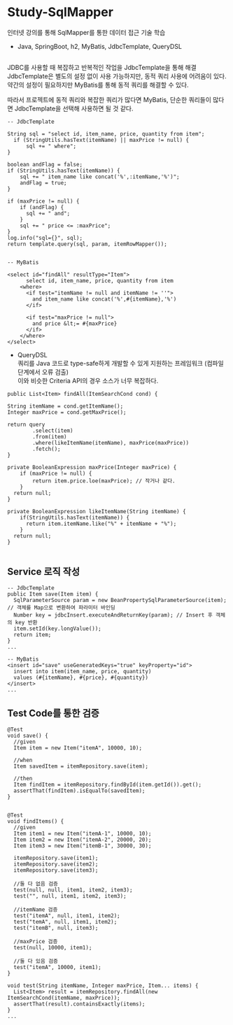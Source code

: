 # Study-SqlMapper

인터넷 강의를 통해 SqlMapper를 통한 데이터 접근 기술 학습
- Java, SpringBoot, h2, MyBatis, JdbcTemplate, QueryDSL

##
JDBC를 사용할 때 복잡하고 반복적인 작업을 JdbcTemplate을 통해 해결  
JdbcTemplate은 별도의 설정 없이 사용 가능하지만, 동적 쿼리 사용에 어려움이 있다.  
약간의 설정이 필요하지만 MyBatis를 통해 동적 쿼리를 해결할 수 있다.

따라서 프로젝트에 동적 쿼리와 복잡한 쿼리가 많다면 MyBatis, 단순한 쿼리들이 많다면 JdbcTemplate을 선택해 사용하면 될 것 같다.
```
-- JdbcTemplate

String sql = "select id, item_name, price, quantity from item";
  if (StringUtils.hasText(itemName) || maxPrice != null) {
      sql += " where";
}

boolean andFlag = false;
if (StringUtils.hasText(itemName)) {
    sql += " item_name like concat('%',:itemName,'%')";
    andFlag = true;
}

if (maxPrice != null) {
    if (andFlag) {
      sql += " and";
    }
    sql += " price <= :maxPrice";
}
log.info("sql={}", sql);
return template.query(sql, param, itemRowMapper());


-- MyBatis

<select id="findAll" resultType="Item">
      select id, item_name, price, quantity from item
    <where>
      <if test="itemName != null and itemName != ''">
        and item_name like concat('%',#{itemName},'%')
      </if>
               
      <if test="maxPrice != null">
        and price &lt;= #{maxPrice}
      </if>
    </where>
</select>
```

- QueryDSL  
  쿼리를 Java 코드로 type-safe하게 개발할 수 있게 지원하는 프레임워크 (컴파일 단계에서 오류 검출)  
  이와 비슷한 Criteria API의 경우 소스가 너무 복잡하다.

```
public List<Item> findAll(ItemSearchCond cond) {

String itemName = cond.getItemName();
Integer maxPrice = cond.getMaxPrice();

return query
        .select(item)
        .from(item)
        .where(likeItemName(itemName), maxPrice(maxPrice))
        .fetch();
}

private BooleanExpression maxPrice(Integer maxPrice) {
    if (maxPrice != null) {
        return item.price.loe(maxPrice); // 작거나 같다.
    }
  return null;
}

private BooleanExpression likeItemName(String itemName) {
    if(StringUtils.hasText(itemName)) {
      return item.itemName.like("%" + itemName + "%");
    }
  return null;
}


```



## Service 로직 작성
```
-- JdbcTemplate
public Item save(Item item) {
  SqlParameterSource param = new BeanPropertySqlParameterSource(item); // 객체를 Map으로 변환하여 파라미터 바인딩
  Number key = jdbcInsert.executeAndReturnKey(param); // Insert 후 객체의 key 반환
  item.setId(key.longValue());
  return item;
}
...

-- MyBatis
<insert id="save" useGeneratedKeys="true" keyProperty="id">
  insert into item(item_name, price, quantity)
  values (#{itemName}, #{price}, #{quantity})
</insert>
...

```


## Test Code를 통한 검증
```
@Test
void save() {
  //given
  Item item = new Item("itemA", 10000, 10);

  //when
  Item savedItem = itemRepository.save(item);

  //then
  Item findItem = itemRepository.findById(item.getId()).get();
  assertThat(findItem).isEqualTo(savedItem);
}


@Test
void findItems() {
  //given
  Item item1 = new Item("itemA-1", 10000, 10);
  Item item2 = new Item("itemA-2", 20000, 20);
  Item item3 = new Item("itemB-1", 30000, 30);

  itemRepository.save(item1);
  itemRepository.save(item2);
  itemRepository.save(item3);

  //둘 다 없음 검증
  test(null, null, item1, item2, item3);
  test("", null, item1, item2, item3);

  //itemName 검증
  test("itemA", null, item1, item2);
  test("temA", null, item1, item2);
  test("itemB", null, item3);

  //maxPrice 검증
  test(null, 10000, item1);

  //둘 다 있음 검증
  test("itemA", 10000, item1);
}

void test(String itemName, Integer maxPrice, Item... items) {
  List<Item> result = itemRepository.findAll(new ItemSearchCond(itemName, maxPrice));
  assertThat(result).containsExactly(items);
}
...

```
